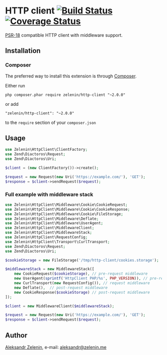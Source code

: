 # HTTP client [![Build Status](https://travis-ci.org/zelenin/http-client.svg?branch=master)](https://travis-ci.org/zelenin/http-client) [![Coverage Status](https://coveralls.io/repos/github/zelenin/http-client/badge.svg?branch=master)](https://coveralls.io/github/zelenin/http-client?branch=master)

[PSR-18](http://www.php-fig.org/psr/psr-18/) compatible HTTP client with middleware support.

## Installation

### Composer

The preferred way to install this extension is through [Composer](http://getcomposer.org/).

Either run

```
php composer.phar require zelenin/http-client "~2.0.0"
```

or add

```
"zelenin/http-client": "~2.0.0"
```

to the ```require``` section of your ```composer.json```

## Usage

```php
use Zelenin\HttpClient\ClientFactory;
use Zend\Diactoros\Request;
use Zend\Diactoros\Uri;

$client = (new ClientFactory())->create();

$request = new Request(new Uri('https://example.com/'), 'GET');
$response = $client->sendRequest($request);
```

### Full example with middleware stack

```php
use Zelenin\HttpClient\Middleware\Cookie\CookieRequest;
use Zelenin\HttpClient\Middleware\Cookie\CookieResponse;
use Zelenin\HttpClient\Middleware\Cookie\FileStorage;
use Zelenin\HttpClient\Middleware\Deflate;
use Zelenin\HttpClient\Middleware\UserAgent;
use Zelenin\HttpClient\MiddlewareClient;
use Zelenin\HttpClient\MiddlewareStack;
use Zelenin\HttpClient\RequestConfig;
use Zelenin\HttpClient\Transport\CurlTransport;
use Zend\Diactoros\Request;
use Zend\Diactoros\Uri;

$cookieStorage = new FileStorage('/tmp/http-client/cookies.storage');

$middlewareStack = new MiddlewareStack([
    new CookieRequest($cookieStorage), // pre-request middleware
    new UserAgent(sprintf('HttpClient PHP/%s', PHP_VERSION)), // pre-request middleware
    new CurlTransport(new RequestConfig()), // request middleware
    new Deflate(),  // post-request middleware
    new CookieResponse($cookieStorage) // post-request middleware
]);

$client = new MiddlewareClient($middlewareStack);

$request = new Request(new Uri('https://example.com/'), 'GET');
$response = $client->sendRequest($request);
```

## Author

[Aleksandr Zelenin](https://github.com/zelenin/), e-mail: [aleksandr@zelenin.me](mailto:aleksandr@zelenin.me)
